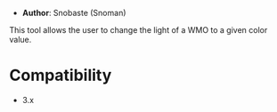 - **Author**: Snobaste (Snoman)

This tool allows the user to change the light of a WMO to a given color value.

# Compatibility

- 3.x
